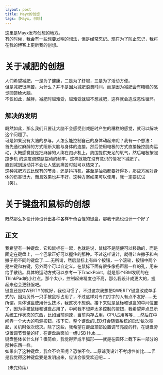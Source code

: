 ```yaml
---
layout: post
title: Mayx的创想
tags: [Mayx, 创想]
---
```


  这里是Mayx发布创想的地方。<!--more-->   
  有的时候，我会有一些想要发明的想法，但是经常忘记。现在为了防止忘记，我将在我的博客上更新我的创想。
  
# 关于减肥的创想
  人们希望减肥，一是为了健康，二是为了舒服，三是为了活动方便。   
  但是减肥很痛苦，为什么？并不是因为减肥浪费时间，而是因为减肥会有糟糕的感觉回馈给大脑。   
  不仅如此，越胖，减肥时越难受，越难受就越不想减肥，这样就会造成恶性循环。
  
## 解决的发明
  既然如此，那么我们只要让大脑不会感受到减肥时产生的糟糕的感觉，就可以解决这个问题了。   
  可是如果没有大脑的参与，人怎么能控制自己的身体动起来呢？我有一个想法：   
  首先通过麻醉的方式阻断大脑与身体的连接，然后使用电极的方式直接操控肌肉运动，大概感觉就是把麻醉的人绑在跑步机上，周围提供充足的氧气，然后电极按照跑步机
的速度调整腿摆动的频率，这样就能在没有意识的情况下减肥了。   
  直到减到运动并不会让人感到痛苦时就可以结束了。   
  这种减肥方式比现有的节食，还是抖抖机，甚至是抽脂都要好得多，那些方案对身体的伤害很大，而且效果也并不好。这种方案如果可以使用，我一定要试试（笑）。   
  
# 关于键盘和鼠标的创想
  既然那么多设计师设计出各种各样千奇百怪的键盘，那我干脆也设计一个好了

## 正文
  我希望有一种键盘，它和鼠标在一起，也就是说，鼠标不是随便可以移动的，而是固定在键盘上，一个巴掌正好可以握住的那种。不过这样设计，就得让左撇子和右撇子用不同的键盘了……无所谓，然后鼠标上有四个按钮，一个滚轮，按钮中两个是左键和右键，另外两个可以自定义。在鼠标下面有很多像扬声器一样的孔，用来给手散热。具体的运动方式可以参考一下TrackPoint，就是那个IBM发明的在ThinkPad的小红点。那个太小，控制起来精度也不高，那么我设计成更大的，握起来也会更舒服吧。   
  键盘还是QWERTY的就好，我也习惯了，不过这次我想把QWERTY键盘改成单手式的，因为另外一只手被鼠标占用了，不过这样对专门打字的人有点不友好……无所谓。具体键盘使用什么技术，我这次不想谈。接下来就是鼠标和键盘的中间位置了，因为手被鼠标和键盘占用了，中间我不想弄太多控制的按钮，我希望弄点显示系统工作状态的东西，比如当前网速，当前内存占用，CPU占用等等……然后在中间弄一个大大的电源按钮，按下它，整个键盘的LED灯会随着系统的启动依次亮起，关机时依次熄灭。除了这些，我希望在键盘顶部设置调节亮度的杆，在键盘旁设置调节音量的杆，在键盘后面加一组USB Hub……   
  键盘整体长什么样？很简单，我觉得弄成半弧形——就是在圆环上截下来一部分的那种东西一样。   
  如果出了这种键盘，我会不会买呢？恐怕不会……原谅我设计不考虑性价比……但是我觉得这种键盘要是发明出来，应该会很受欢迎吧……   
  
（未完待续）
